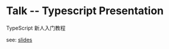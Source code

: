 # Talk -- Typescript Presentation

TypeScript 新人入门教程

see: [slides](https://xiaoxiangmoe.github.io/talk--typescript-presentation-new-bull)
